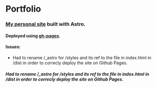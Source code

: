 # Portfolio

### [My personal site](https://aitorgallardo.github.io/portfolio/) built with Astro.

#### Deployed using [gh-pages](https://www.npmjs.com/package/gh-pages).

#### Issues:
- Had to rename /\_astro for /styles and its ref to the file in index.html in /dist in order to correcly deploy the site on Github Pages.

##### Had to rename /\_astro for /styles and its ref to the file in index.html in /dist in order to correcly deploy the site on Github Pages.
